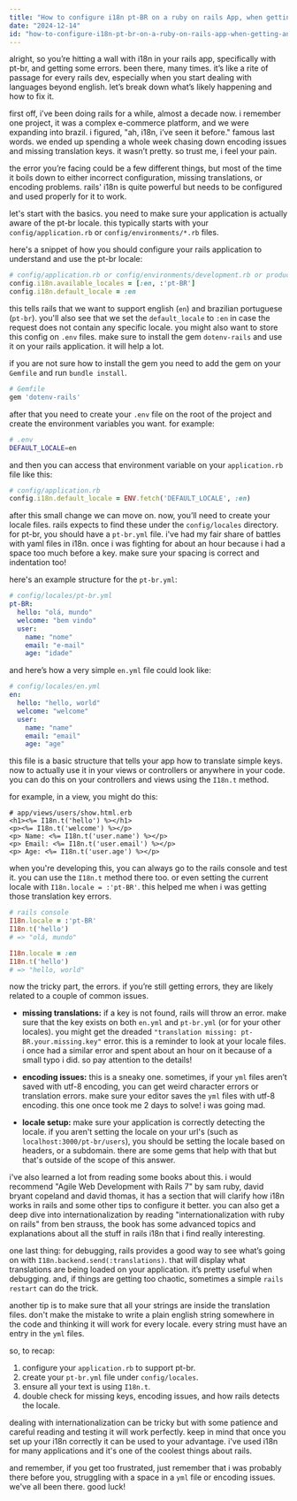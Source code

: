 ```yaml
---
title: "How to configure i18n pt-BR on a ruby on rails App, when getting an error?"
date: "2024-12-14"
id: "how-to-configure-i18n-pt-br-on-a-ruby-on-rails-app-when-getting-an-error"
---
```


alright, so you’re hitting a wall with i18n in your rails app, specifically with pt-br, and getting some errors. been there, many times. it’s like a rite of passage for every rails dev, especially when you start dealing with languages beyond english. let’s break down what’s likely happening and how to fix it.

first off, i’ve been doing rails for a while, almost a decade now. i remember one project, it was a complex e-commerce platform, and we were expanding into brazil. i figured, "ah, i18n, i’ve seen it before." famous last words. we ended up spending a whole week chasing down encoding issues and missing translation keys. it wasn’t pretty. so trust me, i feel your pain.

the error you’re facing could be a few different things, but most of the time it boils down to either incorrect configuration, missing translations, or encoding problems. rails' i18n is quite powerful but needs to be configured and used properly for it to work.

let's start with the basics. you need to make sure your application is actually aware of the pt-br locale. this typically starts with your `config/application.rb` or `config/environments/*.rb` files.

here's a snippet of how you should configure your rails application to understand and use the pt-br locale:

```ruby
# config/application.rb or config/environments/development.rb or production.rb
config.i18n.available_locales = [:en, :'pt-BR']
config.i18n.default_locale = :en
```

this tells rails that we want to support english (`en`) and brazilian portuguese (`pt-br`). you'll also see that we set the `default_locale` to `:en` in case the request does not contain any specific locale. you might also want to store this config on `.env` files. make sure to install the gem `dotenv-rails` and use it on your rails application. it will help a lot.

if you are not sure how to install the gem you need to add the gem on your `Gemfile` and run `bundle install`.

```ruby
# Gemfile
gem 'dotenv-rails'
```

after that you need to create your `.env` file on the root of the project and create the environment variables you want. for example:

```bash
# .env
DEFAULT_LOCALE=en
```

and then you can access that environment variable on your `application.rb` file like this:

```ruby
# config/application.rb
config.i18n.default_locale = ENV.fetch('DEFAULT_LOCALE', :en)
```

after this small change we can move on. now, you’ll need to create your locale files. rails expects to find these under the `config/locales` directory. for pt-br, you should have a `pt-br.yml` file. i've had my fair share of battles with yaml files in i18n. once i was fighting for about an hour because i had a space too much before a key. make sure your spacing is correct and indentation too!

here's an example structure for the `pt-br.yml`:

```yaml
# config/locales/pt-br.yml
pt-BR:
  hello: "olá, mundo"
  welcome: "bem vindo"
  user:
    name: "nome"
    email: "e-mail"
    age: "idade"
```

and here’s how a very simple `en.yml` file could look like:

```yaml
# config/locales/en.yml
en:
  hello: "hello, world"
  welcome: "welcome"
  user:
    name: "name"
    email: "email"
    age: "age"
```

this file is a basic structure that tells your app how to translate simple keys. now to actually use it in your views or controllers or anywhere in your code. you can do this on your controllers and views using the `I18n.t` method.

for example, in a view, you might do this:

```erb
# app/views/users/show.html.erb
<h1><%= I18n.t('hello') %></h1>
<p><%= I18n.t('welcome') %></p>
<p> Name: <%= I18n.t('user.name') %></p>
<p> Email: <%= I18n.t('user.email') %></p>
<p> Age: <%= I18n.t('user.age') %></p>
```

when you're developing this, you can always go to the rails console and test it. you can use the `I18n.t` method there too. or even setting the current locale with `I18n.locale = :'pt-BR'`. this helped me when i was getting those translation key errors.

```ruby
# rails console
I18n.locale = :'pt-BR'
I18n.t('hello')
# => "olá, mundo"

I18n.locale = :en
I18n.t('hello')
# => "hello, world"
```

now the tricky part, the errors. if you’re still getting errors, they are likely related to a couple of common issues.

*   **missing translations:** if a key is not found, rails will throw an error. make sure that the key exists on both `en.yml` and `pt-br.yml` (or for your other locales). you might get the dreaded `"translation missing: pt-BR.your.missing.key"` error. this is a reminder to look at your locale files. i once had a similar error and spent about an hour on it because of a small typo i did. so pay attention to the details!

*   **encoding issues:** this is a sneaky one. sometimes, if your `yml` files aren’t saved with utf-8 encoding, you can get weird character errors or translation errors. make sure your editor saves the `yml` files with utf-8 encoding. this one once took me 2 days to solve! i was going mad.

*   **locale setup:** make sure your application is correctly detecting the locale. if you aren't setting the locale on your url's (such as `localhost:3000/pt-br/users`), you should be setting the locale based on headers, or a subdomain. there are some gems that help with that but that's outside of the scope of this answer.

i've also learned a lot from reading some books about this. i would recommend "Agile Web Development with Rails 7" by sam ruby, david bryant copeland and david thomas, it has a section that will clarify how i18n works in rails and some other tips to configure it better. you can also get a deep dive into internationalization by reading "internationalization with ruby on rails" from ben strauss, the book has some advanced topics and explanations about all the stuff in rails i18n that i find really interesting.

one last thing: for debugging, rails provides a good way to see what’s going on with `I18n.backend.send(:translations)`. that will display what translations are being loaded on your application. it’s pretty useful when debugging. and, if things are getting too chaotic, sometimes a simple `rails restart` can do the trick.

another tip is to make sure that all your strings are inside the translation files. don't make the mistake to write a plain english string somewhere in the code and thinking it will work for every locale. every string must have an entry in the `yml` files.

so, to recap:

1.  configure your `application.rb` to support pt-br.
2.  create your `pt-br.yml` file under `config/locales`.
3.  ensure all your text is using `I18n.t`.
4.  double check for missing keys, encoding issues, and how rails detects the locale.

dealing with internationalization can be tricky but with some patience and careful reading and testing it will work perfectly. keep in mind that once you set up your i18n correctly it can be used to your advantage. i've used i18n for many applications and it's one of the coolest things about rails.

and remember, if you get too frustrated, just remember that i was probably there before you, struggling with a space in a `yml` file or encoding issues. we've all been there. good luck!
